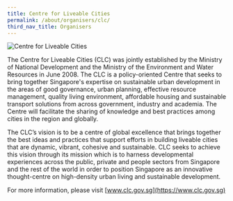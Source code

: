 ```yaml
---
title: Centre for Liveable Cities
permalink: /about/organisers/clc/
third_nav_title: Organisers
---
```


<div style="width:300px"><img src="/images/clclogo.png" alt="Centre for Liveable Cities" /></div>

The Centre for Liveable Cities (CLC) was jointly established by the Ministry of National Development and the Ministry of the Environment and Water Resources in June 2008. The CLC is a policy-oriented Centre that seeks to bring together Singapore's expertise on sustainable urban development in the areas of good governance, urban planning, effective resource management, quality living environment, affordable housing and sustainable transport solutions from across government, industry and academia. The Centre will facilitate the sharing of knowledge and best practices among cities in the region and globally.

The CLC’s vision is to be a centre of global excellence that brings together the best ideas and practices that support efforts in building liveable cities that are dynamic, vibrant, cohesive and sustainable. CLC seeks to achieve this vision through its mission which is to harness developmental experiences across the public, private and people sectors from Singapore and the rest of the world in order to position Singapore as an innovative thought-centre on high-density urban living and sustainable development.

For more information, please visit [www.clc.gov.sg](https://www.clc.gov.sg)
